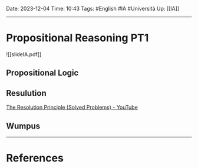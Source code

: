 Date: 2023-12-04
Time: 10:43
Tags: #English #IA #Università 
Up: [[IA]]

---
# Propositional Reasoning PT1

![[slideIA.pdf]]

## Propositional Logic

## Resulution
[The Resolution Principle (Solved Problems) - YouTube](https://www.youtube.com/watch?v=Bm05eNcIg1c&ab_channel=NesoAcademy)

## Wumpus

---
# References
